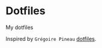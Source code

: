 # Dotfiles

My dotfiles

Inspired by `Grégoire Pineau` [dotfiles](https://github.com/lyrixx/dotfiles).
